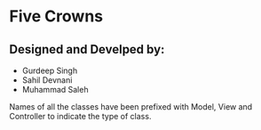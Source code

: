 # Five Crowns

## Designed and Develped by:
- Gurdeep Singh
- Sahil Devnani
- Muhammad Saleh

Names of all the classes have been prefixed with Model, View and Controller to indicate the type of class.
